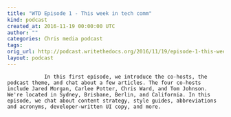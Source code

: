 ```yaml
---
title: "WTD Episode 1 - This week in tech comm"
kind: podcast
created_at: 2016-11-19 00:00:00 UTC
author: ""
categories: Chris media podcast
tags: 
orig_url: http://podcast.writethedocs.org/2016/11/19/episode-1-this-week-in-tech-comm/
layout: podcast
---
```


                In this first episode, we introduce the co-hosts, the podcast theme, and chat about a few articles. The four co-hosts include Jared Morgan, Carlee Potter, Chris Ward, and Tom Johnson. We're located in Sydney, Brisbane, Berlin, and California. In this episode, we chat about content strategy, style guides, abbreviations and acronyms, developer-written UI copy, and more.
            